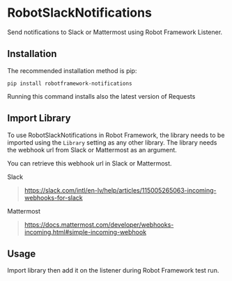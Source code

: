 RobotSlackNotifications
===============

Send notifications to Slack or Mattermost using Robot Framework Listener.

Installation
------------

The recommended installation method is pip:

    pip install robotframework-notifications

Running this command installs also the latest version of Requests

Import Library
-----

To use RobotSlackNotifications in Robot Framework, the library needs to be imported using the ``Library`` setting as any other library. The library needs the webhook url from Slack or Mattermost as an argument.

You can retrieve this webhook url in Slack or Mattermost.

Slack

> https://slack.com/intl/en-lv/help/articles/115005265063-incoming-webhooks-for-slack

Mattermost

>  https://docs.mattermost.com/developer/webhooks-incoming.html#simple-incoming-webhook 

Usage
-----

Import library then add it on the listener during Robot Framework test run.
